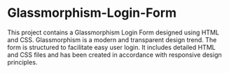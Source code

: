 # Glassmorphism-Login-Form
This project contains a Glassmorphism Login Form designed using HTML and CSS. Glassmorphism is a modern and transparent design trend. The form is structured to facilitate easy user login. It includes detailed HTML and CSS files and has been created in accordance with responsive design principles.
